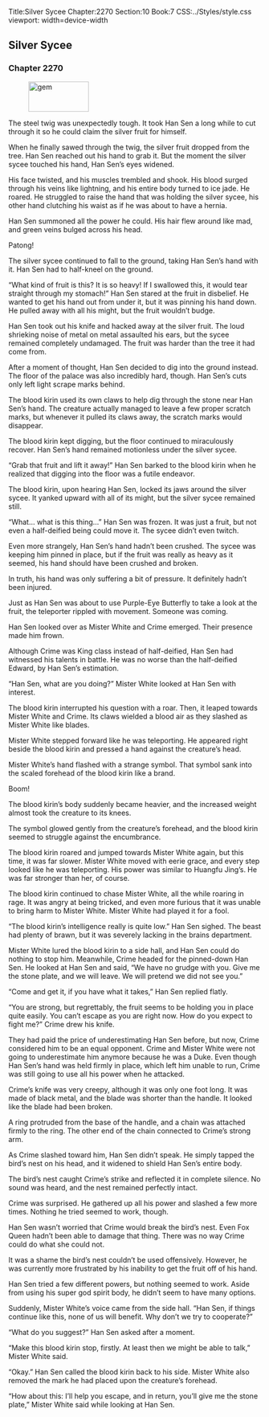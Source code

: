 Title:Silver Sycee 
Chapter:2270 
Section:10 
Book:7 
CSS:../Styles/style.css 
viewport: width=device-width
  
## Silver Sycee
### Chapter 2270
  
<figure>
	<img src="../Images/gem.gif" alt="gem" id="gem" width="120" height="60" />
</figure>
  

  
The steel twig was unexpectedly tough. It took Han Sen a long while to cut through it so he could claim the silver fruit for himself.

When he finally sawed through the twig, the silver fruit dropped from the tree. Han Sen reached out his hand to grab it. But the moment the silver sycee touched his hand, Han Sen’s eyes widened.

His face twisted, and his muscles trembled and shook. His blood surged through his veins like lightning, and his entire body turned to ice jade. He roared. He struggled to raise the hand that was holding the silver sycee, his other hand clutching his waist as if he was about to have a hernia.

Han Sen summoned all the power he could. His hair flew around like mad, and green veins bulged across his head.

Patong!

The silver sycee continued to fall to the ground, taking Han Sen’s hand with it. Han Sen had to half-kneel on the ground.

“What kind of fruit is this? It is so heavy! If I swallowed this, it would tear straight through my stomach!” Han Sen stared at the fruit in disbelief. He wanted to get his hand out from under it, but it was pinning his hand down. He pulled away with all his might, but the fruit wouldn’t budge.

Han Sen took out his knife and hacked away at the silver fruit. The loud shrieking noise of metal on metal assaulted his ears, but the sycee remained completely undamaged. The fruit was harder than the tree it had come from.

After a moment of thought, Han Sen decided to dig into the ground instead. The floor of the palace was also incredibly hard, though. Han Sen’s cuts only left light scrape marks behind.

The blood kirin used its own claws to help dig through the stone near Han Sen’s hand. The creature actually managed to leave a few proper scratch marks, but whenever it pulled its claws away, the scratch marks would disappear.

The blood kirin kept digging, but the floor continued to miraculously recover. Han Sen’s hand remained motionless under the silver sycee.

“Grab that fruit and lift it away!” Han Sen barked to the blood kirin when he realized that digging into the floor was a futile endeavor.

The blood kirin, upon hearing Han Sen, locked its jaws around the silver sycee. It yanked upward with all of its might, but the silver sycee remained still.

“What… what is this thing…” Han Sen was frozen. It was just a fruit, but not even a half-deified being could move it. The sycee didn’t even twitch.

Even more strangely, Han Sen’s hand hadn’t been crushed. The sycee was keeping him pinned in place, but if the fruit was really as heavy as it seemed, his hand should have been crushed and broken.

In truth, his hand was only suffering a bit of pressure. It definitely hadn’t been injured.

Just as Han Sen was about to use Purple-Eye Butterfly to take a look at the fruit, the teleporter rippled with movement. Someone was coming.

Han Sen looked over as Mister White and Crime emerged. Their presence made him frown.

Although Crime was King class instead of half-deified, Han Sen had witnessed his talents in battle. He was no worse than the half-deified Edward, by Han Sen’s estimation.

“Han Sen, what are you doing?” Mister White looked at Han Sen with interest.

The blood kirin interrupted his question with a roar. Then, it leaped towards Mister White and Crime. Its claws wielded a blood air as they slashed as Mister White like blades.

Mister White stepped forward like he was teleporting. He appeared right beside the blood kirin and pressed a hand against the creature’s head.

Mister White’s hand flashed with a strange symbol. That symbol sank into the scaled forehead of the blood kirin like a brand.

Boom!

The blood kirin’s body suddenly became heavier, and the increased weight almost took the creature to its knees.

The symbol glowed gently from the creature’s forehead, and the blood kirin seemed to struggle against the encumbrance.

The blood kirin roared and jumped towards Mister White again, but this time, it was far slower. Mister White moved with eerie grace, and every step looked like he was teleporting. His power was similar to Huangfu Jing’s. He was far stronger than her, of course.

The blood kirin continued to chase Mister White, all the while roaring in rage. It was angry at being tricked, and even more furious that it was unable to bring harm to Mister White. Mister White had played it for a fool.

“The blood kirin’s intelligence really is quite low.” Han Sen sighed. The beast had plenty of brawn, but it was severely lacking in the brains department.

Mister White lured the blood kirin to a side hall, and Han Sen could do nothing to stop him. Meanwhile, Crime headed for the pinned-down Han Sen. He looked at Han Sen and said, “We have no grudge with you. Give me the stone plate, and we will leave. We will pretend we did not see you.”

“Come and get it, if you have what it takes,” Han Sen replied flatly.

“You are strong, but regrettably, the fruit seems to be holding you in place quite easily. You can’t escape as you are right now. How do you expect to fight me?” Crime drew his knife.

They had paid the price of underestimating Han Sen before, but now, Crime considered him to be an equal opponent. Crime and Mister White were not going to underestimate him anymore because he was a Duke. Even though Han Sen’s hand was held firmly in place, which left him unable to run, Crime was still going to use all his power when he attacked.

Crime’s knife was very creepy, although it was only one foot long. It was made of black metal, and the blade was shorter than the handle. It looked like the blade had been broken.

A ring protruded from the base of the handle, and a chain was attached firmly to the ring. The other end of the chain connected to Crime’s strong arm.

As Crime slashed toward him, Han Sen didn’t speak. He simply tapped the bird’s nest on his head, and it widened to shield Han Sen’s entire body.

The bird’s nest caught Crime’s strike and reflected it in complete silence. No sound was heard, and the nest remained perfectly intact.

Crime was surprised. He gathered up all his power and slashed a few more times. Nothing he tried seemed to work, though.

Han Sen wasn’t worried that Crime would break the bird’s nest. Even Fox Queen hadn’t been able to damage that thing. There was no way Crime could do what she could not.

It was a shame the bird’s nest couldn’t be used offensively. However, he was currently more frustrated by his inability to get the fruit off of his hand.

Han Sen tried a few different powers, but nothing seemed to work. Aside from using his super god spirit body, he didn’t seem to have many options.

Suddenly, Mister White’s voice came from the side hall. “Han Sen, if things continue like this, none of us will benefit. Why don’t we try to cooperate?”

“What do you suggest?” Han Sen asked after a moment.

“Make this blood kirin stop, firstly. At least then we might be able to talk,” Mister White said.

“Okay.” Han Sen called the blood kirin back to his side. Mister White also removed the mark he had placed upon the creature’s forehead.

“How about this: I’ll help you escape, and in return, you’ll give me the stone plate,” Mister White said while looking at Han Sen.
